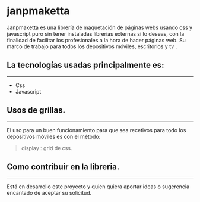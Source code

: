 # janpmaketta
 Janpmaketta es una librería de maquetación de páginas webs usando css y javascript puro sin tener instaladas librerías externas si lo deseas, con la finalidad de facilitar los profesionales a la hora de hacer páginas web. Su marco de trabajo  para todos los depositivos móviles, escritorios y tv .
 

## La tecnologías usadas principalmente es:
---

* Css
* Javascript

## Usos de grillas.  
---
El uso para un buen funcionamiento para que sea recetivos para todo los depositivos móviles es con el método:
>display : grid  de css.

 
## Como contribuir  en la libreria.
---

Está en desarrollo  este proyecto y quien quiera aportar ideas o sugerencia encantado de aceptar  su solicitud.

